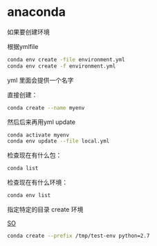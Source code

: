 # anaconda

如果要创建环境


根据ymlfile
```bash
conda env create -file environment.yml
conda env create -f environment.yml
```
yml 里面会提供一个名字


直接创建：
```bash
conda create --name myenv
```

然后后来再用yml update 
```bash
conda activate myenv
conda env update --file local.yml

```

检查现在有什么包：

``` bash
conda list
```


检查现在有什么环境：
``` bash
conda env list

```



指定特定的目录 create 环境

[SO](https://stackoverflow.com/questions/37926940/how-to-specify-new-environment-location-for-conda-create ":)")

```bash
conda create --prefix /tmp/test-env python=2.7

```

